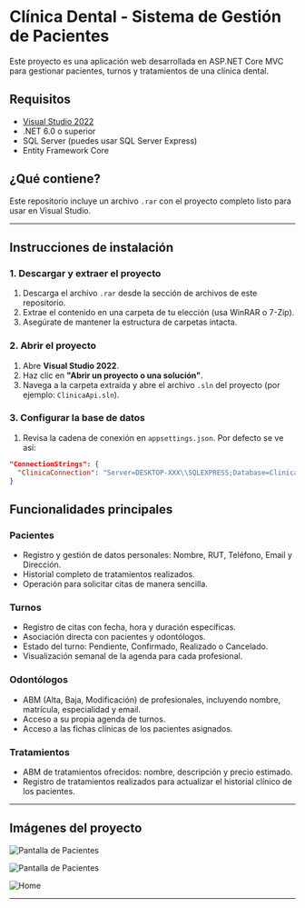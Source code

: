 # Clínica Dental - Sistema de Gestión de Pacientes

Este proyecto es una aplicación web desarrollada en ASP.NET Core MVC para gestionar pacientes, turnos y tratamientos de una clínica dental.

## Requisitos

- [Visual Studio 2022](https://visualstudio.microsoft.com/es/vs/)
- .NET 6.0 o superior
- SQL Server (puedes usar SQL Server Express)
- Entity Framework Core

## ¿Qué contiene?

Este repositorio incluye un archivo `.rar` con el proyecto completo listo para usar en Visual Studio.

---

## Instrucciones de instalación

### 1. Descargar y extraer el proyecto

1. Descarga el archivo `.rar` desde la sección de archivos de este repositorio.
2. Extrae el contenido en una carpeta de tu elección (usa WinRAR o 7-Zip).
3. Asegúrate de mantener la estructura de carpetas intacta.

### 2. Abrir el proyecto

1. Abre **Visual Studio 2022**.
2. Haz clic en **"Abrir un proyecto o una solución"**.
3. Navega a la carpeta extraída y abre el archivo `.sln` del proyecto (por ejemplo: `ClinicaApi.sln`).

### 3. Configurar la base de datos

1. Revisa la cadena de conexión en `appsettings.json`. Por defecto se ve así:

```json
"ConnectionStrings": {
  "ClinicaConnection": "Server=DESKTOP-XXX\\SQLEXPRESS;Database=ClinicaDb;Trusted_Connection=True;TrustServerCertificate=True"
}
```
## Funcionalidades principales

### Pacientes
- Registro y gestión de datos personales: Nombre, RUT, Teléfono, Email y Dirección.
- Historial completo de tratamientos realizados.
- Operación para solicitar citas de manera sencilla.

### Turnos
- Registro de citas con fecha, hora y duración específicas.
- Asociación directa con pacientes y odontólogos.
- Estado del turno: Pendiente, Confirmado, Realizado o Cancelado.
- Visualización semanal de la agenda para cada profesional.

### Odontólogos
- ABM (Alta, Baja, Modificación) de profesionales, incluyendo nombre, matrícula, especialidad y email.
- Acceso a su propia agenda de turnos.
- Acceso a las fichas clínicas de los pacientes asignados.

### Tratamientos
- ABM de tratamientos ofrecidos: nombre, descripción y precio estimado.
- Registro de tratamientos realizados para actualizar el historial clínico de los pacientes.

---

## Imágenes del proyecto

![Pantalla de Pacientes](https://i.ibb.co/84c0KTk4/image.png)

![Pantalla de Pacientes](https://i.ibb.co/LXD3Wv1M/image.png)

![Home](https://i.ibb.co/1fCfXThj/image.png)

---
